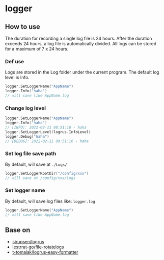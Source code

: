 # logger

## How to use

The duration for recording a single log file is 24 hours. After the duration exceeds 24 hours, a log file is automatically divided. All logs can be stored for a maximum of 7 x 24 hours.

### Def use

Logs are stored in the Log folder under the current program. The default log level is Info.

```go
logger.SetLoggerName("AppName")
logger.Info("haha")
// will save like AppName.log
```

### Change log level

```go
logger.SetLoggerName("AppName")
logger.Info("haha")
// [INFO]: 2022-02-11 08:51:16 - haha
logger.SetLoggerLevel(logrus.InfoLevel)
logger.Debug("haha")
// [DEBUG]: 2022-02-11 08:51:16 - haha
```

### Set log file save path

By default, will save at `./Logs/`

```go
logger.SetLoggerRootDir("/config/xxx")
// will save at /config/xxx/Logs
```

### Set logger name

By default, will save log files like: `logger.log`

```go
logger.SetLoggerName("AppName")
// will save like AppName.log
```

## Base on

* [sirupsen/logrus](https://github.com/sirupsen/logrus)
* [lestrrat-go/file-rotatelogs](https://github.com/lestrrat-go/file-rotatelogs)
* [t-tomalak/logrus-easy-formatter](https://github.com/t-tomalak/logrus-easy-formatter)